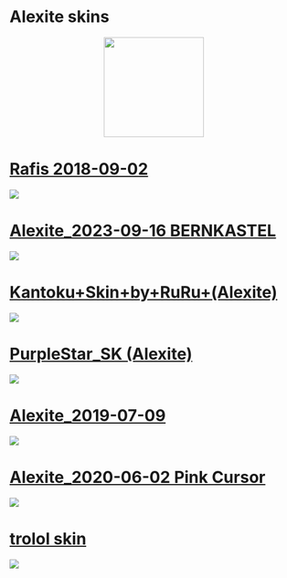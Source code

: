 # Alexite skins

 <p align="center">
 <a href="https://osu.ppy.sh/users/10742637">
 <img src="https://a.ppy.sh/10742637"
       width="175"
       height="175">
 </a>

# [Rafis 2018-09-02](https://circle-people.com/wp-content/Skins/Rafis/Rafis%202018-09-02.osk)
![](https://alexite.s-ul.eu/X7z52UyL.jpg)
# [Alexite_2023-09-16 BERNKASTEL](https://alexite.s-ul.eu/gOCBOkTm)
![](https://alexite.s-ul.eu/2UuKpU20.jpg)
# [Kantoku+Skin+by+RuRu+(Alexite)](https://alexite.s-ul.eu/lmqaq7Hu)
![](https://alexite.s-ul.eu/gZqjTOXH.jpg)
# [PurpleStar_SK (Alexite)](https://alexite.s-ul.eu/WPi9atJX)
![](https://alexite.s-ul.eu/iEEYIJkT.jpg)
# [Alexite_2019-07-09](https://alexite.s-ul.eu/YaG5Sl5L)
![](https://alexite.s-ul.eu/7WS0JMeb.jpg)
# [Alexite_2020-06-02 Pink Cursor](https://alexite.s-ul.eu/GectaPAA)
![](https://alexite.s-ul.eu/wgvuht52.jpg)
# [trolol skin](https://alexite.s-ul.eu/Q4DbKbhH)
![](https://alexite.s-ul.eu/g8o909JO.jpg)
</p>
